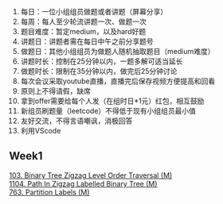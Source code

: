 1. 每日：一位小组组员做题或者讲题（屏幕分享）
2. 每周：每人至少轮流讲题一次、做题一次
4. 题目难度：暂定medium，以及hard好题
5. 讲题日：讲题者需在每日中午之前分享题号
6. 做题日：其他小组组员为做题人随机抽取题目（medium难度）
7. 讲题时长：控制在25分钟以内，一题多解可适当延长
8. 做题时长：限制在35分钟以内，做完后25分钟讨论
9. 每次会议采取youtube直播，直播完后保存视频方便提高和回看
10. 原则上不得请假，缺席
11. 拿到offer需要给每个人发（在组时日*1元）红包，相互鼓励
12. 新组员刷题量（leetcode）不得低于现有小组组员最小值
13. 友好交流，不得言语嘲讽，消极回答
14. 利用VScode

## Week1  
[103. Binary Tree Zigzag Level Order Traversal (M)](https://leetcode.com/problems/binary-tree-zigzag-level-order-traversal)  
[1104. Path In Zigzag Labelled Binary Tree (M)](https://leetcode.com/problems/path-in-zigzag-labelled-binary-tree/)  
[763. Partition Labels (M)](https://leetcode.com/problems/partition-labels/)  